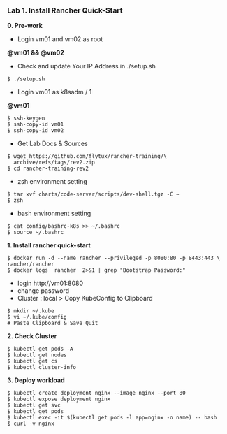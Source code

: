 ### Lab 1. Install Rancher Quick-Start

**0. Pre-work**

- Login vm01 and vm02 as root

**@vm01 && @vm02**

- Check and update Your IP Address in ./setup.sh 
~~~
$ ./setup.sh
~~~

- Login vm01 as k8sadm / 1

**@vm01**

~~~
$ ssh-keygen
$ ssh-copy-id vm01
$ ssh-copy-id vm02
~~~

- Get Lab Docs & Sources

~~~
$ wget https://github.com/flytux/rancher-training/\
  archive/refs/tags/rev2.zip
$ cd rancher-training-rev2
~~~

- zsh environment setting
~~~
$ tar xvf charts/code-server/scripts/dev-shell.tgz -C ~
$ zsh
~~~

- bash environment setting
~~~
$ cat config/bashrc-k8s >> ~/.bashrc
$ source ~/.bashrc
~~~

**1. Install rancher quick-start**

~~~
$ docker run -d --name rancher --privileged -p 8080:80 -p 8443:443 \ rancher/rancher
$ docker logs  rancher  2>&1 | grep "Bootstrap Password:"
~~~

- login http://vm01:8080
- change password
- Cluster : local > Copy KubeConfig to Clipboard

~~~
$ mkdir ~/.kube
$ vi ~/.kube/config
# Paste Clipboard & Save Quit
~~~

**2. Check Cluster**

~~~
$ kubectl get pods -A
$ kubectl get nodes
$ kubectl get cs
$ kubectl cluster-info
~~~

**3. Deploy workload**

~~~
$ kubectl create deployment nginx --image nginx --port 80
$ kubectl expose deployment nginx
$ kubectl get svc
$ kubectl get pods
$ kubectl exec -it $(kubectl get pods -l app=nginx -o name) -- bash
$ curl -v nginx
~~~

